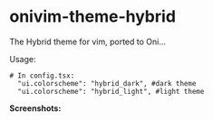 # onivim-theme-hybrid
The Hybrid theme for vim, ported to Oni...

Usage:
```
# In config.tsx:
  "ui.colorscheme": "hybrid_dark", #dark theme
  "ui.colorscheme": "hybrid_light", #light theme
```

__Screenshots:__

